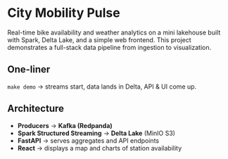 # City Mobility Pulse

Real-time bike availability and weather analytics on a mini lakehouse built with Spark, Delta Lake, and a simple web frontend. This project demonstrates a full-stack data pipeline from ingestion to visualization.

## One-liner

`make demo` → streams start, data lands in Delta, API & UI come up.

## Architecture

- **Producers** → **Kafka (Redpanda)**
- **Spark Structured Streaming** → **Delta Lake** (MinIO S3)
- **FastAPI** → serves aggregates and API endpoints
- **React** → displays a map and charts of station availability
